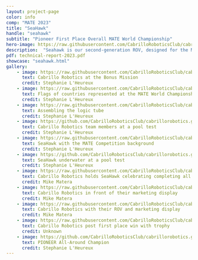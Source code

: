 ```yaml
---
layout: project-page
color: info
comp: "MATE 2023"
title: "SeaHawk"
handle: "seahawk"
subtitle: "Pioneer First Place Overall MATE World Championship"
hero-image: https://raw.githubusercontent.com/CabrilloRoboticsClub/cabrillorobotics.github.io/what-a-theme-test/assets/images/seahawk/seahawk-hero.webp
description:  "Seahawk is our second-generation ROV, designed for the MATE ROV competition. Building on lessons learned from our first ROV, Hydrozoa, we developed a completely new vehicle with more time and resources. While we kept the modular research-style frame for its adaptability, we made significant improvements.<br>We upgraded from a 4-thruster to an 8-thruster system, giving us 6 degrees of freedom (DOF) control. We also added a power box and expanded our power budget with new electronics. To enhance our tooling capabilities, we built a custom pneumatics manifold, as servos proved unreliable in previous designs. On the software side, we improved camera feeds and transitioned from ROS1 to ROS2 for better performance.<br>One challenge with the Seahawk was its overly modular design, which occasionally led to additional failures. Despite this, it was a major improvement over Hydrozoa and served its purpose well in competition."
pdf: technical-report-2023.pdf
showcase: "seahawk.html"
gallery:
    - image: https://raw.githubusercontent.com/CabrilloRoboticsClub/cabrillorobotics.github.io/what-a-theme-test/assets/images/seahawk/gallery-seahawk/bonus-mission.webp
      text: Cabrillo Robotics at the Bonus Mission
      credit: Stephanie L'Heureux
    - image: https://raw.githubusercontent.com/CabrilloRoboticsClub/cabrillorobotics.github.io/what-a-theme-test/assets/images/seahawk/gallery-seahawk/flags.webp
      text: Flags of countries represented at the MATE World Championship
      credit: Stephanie L'Heureux
    - image: https://raw.githubusercontent.com/CabrilloRoboticsClub/cabrillorobotics.github.io/what-a-theme-test/assets/images/seahawk/gallery-seahawk/logic-tube.webp
      text: Assembling the logic tube
      credit: Stephanie L'Heureux
    - image: https://github.com/CabrilloRoboticsClub/cabrillorobotics.github.io/blob/258a1699f10c378fb2a1d18c2a986080bf3b6a57/assets/images/seahawk/gallery-seahawk/pool-test.jpeg?raw=true
      text: Cabrillo Robotics team members at a pool test
      credit: Stephanie L'Heureux
    - image: https://raw.githubusercontent.com/CabrilloRoboticsClub/cabrillorobotics.github.io/what-a-theme-test/assets/images/seahawk/gallery-seahawk/seahawk-mate-background.webp
      text: SeaHawk with the MATE Competition background
      credit: Stephanie L'Heureux
    - image: https://github.com/CabrilloRoboticsClub/cabrillorobotics.github.io/blob/258a1699f10c378fb2a1d18c2a986080bf3b6a57/assets/images/seahawk/gallery-seahawk/seahawk-underwater.jpeg?raw=true
      text: SeaHawk underwater at a pool test
      credit: Stephanie L'Heureux
    - image: https://raw.githubusercontent.com/CabrilloRoboticsClub/cabrillorobotics.github.io/what-a-theme-test/assets/images/seahawk/gallery-seahawk/team-photo-hold-seahawk.webp
      text: Cabrillo Robotics holds SeaHawk celebrating completing all competition events
      credit: Mike Matera
    - image: https://raw.githubusercontent.com/CabrilloRoboticsClub/cabrillorobotics.github.io/what-a-theme-test/assets/images/seahawk/gallery-seahawk/team-photo-marketing-display.webp
      text: Cabrillo Robotics in front of their marketing display
      credit: Mike Matera
    - image: https://raw.githubusercontent.com/CabrilloRoboticsClub/cabrillorobotics.github.io/what-a-theme-test/assets/images/seahawk/gallery-seahawk/team-photo-mate-background.webp
      text: Cabrillo Robotics with their ROV and marketing display
      credit: Mike Matera
    - image: https://raw.githubusercontent.com/CabrilloRoboticsClub/cabrillorobotics.github.io/what-a-theme-test/assets/images/seahawk/gallery-seahawk/team-photo-post-win.webp
      text: Cabrillo Robotics post first place win with trophy
      credit: Unknown
    - image: https://github.com/CabrilloRoboticsClub/cabrillorobotics.github.io/blob/258a1699f10c378fb2a1d18c2a986080bf3b6a57/assets/images/seahawk/gallery-seahawk/trophy.png?raw=true
      text: PIONEER All-Around Champion 
      credit: Stephanie L'Heureux
---
```

<!-- {% include about.html %} -->
